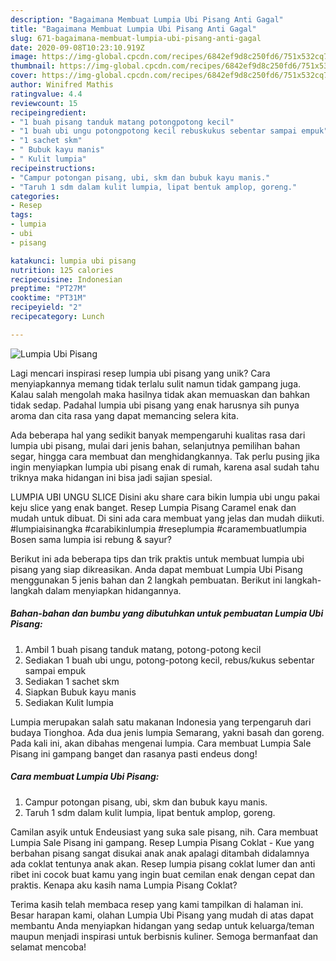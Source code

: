 ```yaml
---
description: "Bagaimana Membuat Lumpia Ubi Pisang Anti Gagal"
title: "Bagaimana Membuat Lumpia Ubi Pisang Anti Gagal"
slug: 671-bagaimana-membuat-lumpia-ubi-pisang-anti-gagal
date: 2020-09-08T10:23:10.919Z
image: https://img-global.cpcdn.com/recipes/6842ef9d8c250fd6/751x532cq70/lumpia-ubi-pisang-foto-resep-utama.jpg
thumbnail: https://img-global.cpcdn.com/recipes/6842ef9d8c250fd6/751x532cq70/lumpia-ubi-pisang-foto-resep-utama.jpg
cover: https://img-global.cpcdn.com/recipes/6842ef9d8c250fd6/751x532cq70/lumpia-ubi-pisang-foto-resep-utama.jpg
author: Winifred Mathis
ratingvalue: 4.4
reviewcount: 15
recipeingredient:
- "1 buah pisang tanduk matang potongpotong kecil"
- "1 buah ubi ungu potongpotong kecil rebuskukus sebentar sampai empuk"
- "1 sachet skm"
- " Bubuk kayu manis"
- " Kulit lumpia"
recipeinstructions:
- "Campur potongan pisang, ubi, skm dan bubuk kayu manis."
- "Taruh 1 sdm dalam kulit lumpia, lipat bentuk amplop, goreng."
categories:
- Resep
tags:
- lumpia
- ubi
- pisang

katakunci: lumpia ubi pisang 
nutrition: 125 calories
recipecuisine: Indonesian
preptime: "PT27M"
cooktime: "PT31M"
recipeyield: "2"
recipecategory: Lunch

---
```



![Lumpia Ubi Pisang](https://img-global.cpcdn.com/recipes/6842ef9d8c250fd6/751x532cq70/lumpia-ubi-pisang-foto-resep-utama.jpg)

Lagi mencari inspirasi resep lumpia ubi pisang yang unik? Cara menyiapkannya memang tidak terlalu sulit namun tidak gampang juga. Kalau salah mengolah maka hasilnya tidak akan memuaskan dan bahkan tidak sedap. Padahal lumpia ubi pisang yang enak harusnya sih punya aroma dan cita rasa yang dapat memancing selera kita.

Ada beberapa hal yang sedikit banyak mempengaruhi kualitas rasa dari lumpia ubi pisang, mulai dari jenis bahan, selanjutnya pemilihan bahan segar, hingga cara membuat dan menghidangkannya. Tak perlu pusing jika ingin menyiapkan lumpia ubi pisang enak di rumah, karena asal sudah tahu triknya maka hidangan ini bisa jadi sajian spesial.

LUMPIA UBI UNGU SLICE Disini aku share cara bikin lumpia ubi ungu pakai keju slice yang enak banget. Resep Lumpia Pisang Caramel enak dan mudah untuk dibuat. Di sini ada cara membuat yang jelas dan mudah diikuti. #lumpiaisinangka #carabikinlumpia #reseplumpia #caramembuatlumpia Bosen sama lumpia isi rebung &amp; sayur?


Berikut ini ada beberapa tips dan trik praktis untuk membuat lumpia ubi pisang yang siap dikreasikan. Anda dapat membuat Lumpia Ubi Pisang menggunakan 5 jenis bahan dan 2 langkah pembuatan. Berikut ini langkah-langkah dalam menyiapkan hidangannya.

<!--inarticleads1-->

##### Bahan-bahan dan bumbu yang dibutuhkan untuk pembuatan Lumpia Ubi Pisang:

1. Ambil 1 buah pisang tanduk matang, potong-potong kecil
1. Sediakan 1 buah ubi ungu, potong-potong kecil, rebus/kukus sebentar sampai empuk
1. Sediakan 1 sachet skm
1. Siapkan  Bubuk kayu manis
1. Sediakan  Kulit lumpia


Lumpia merupakan salah satu makanan Indonesia yang terpengaruh dari budaya Tionghoa. Ada dua jenis lumpia Semarang, yakni basah dan goreng. Pada kali ini, akan dibahas mengenai lumpia. Cara membuat Lumpia Sale Pisang ini gampang banget dan rasanya pasti endeus dong! 

<!--inarticleads2-->

##### Cara membuat Lumpia Ubi Pisang:

1. Campur potongan pisang, ubi, skm dan bubuk kayu manis.
1. Taruh 1 sdm dalam kulit lumpia, lipat bentuk amplop, goreng.


Camilan asyik untuk Endeusiast yang suka sale pisang, nih. Cara membuat Lumpia Sale Pisang ini gampang. Resep Lumpia Pisang Coklat - Kue yang berbahan pisang sangat disukai anak anak apalagi ditambah didalamnya ada coklat tentunya anak akan. Resep lumpia pisang coklat lumer dan anti ribet ini cocok buat kamu yang ingin buat cemilan enak dengan cepat dan praktis. Kenapa aku kasih nama Lumpia Pisang Coklat? 

Terima kasih telah membaca resep yang kami tampilkan di halaman ini. Besar harapan kami, olahan Lumpia Ubi Pisang yang mudah di atas dapat membantu Anda menyiapkan hidangan yang sedap untuk keluarga/teman maupun menjadi inspirasi untuk berbisnis kuliner. Semoga bermanfaat dan selamat mencoba!
